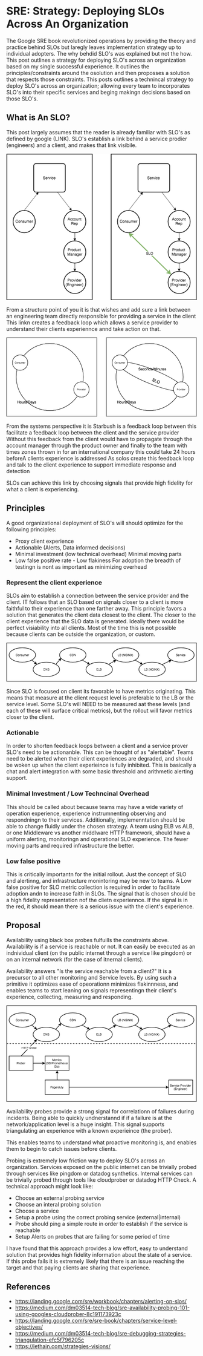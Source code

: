 # SRE: Strategy: Deploying SLOs Across An Organization

The Google SRE book revolutionized operations by providing the theory and practice behind SLOs but laregly leaves implementation strategy up to individual adopters. The why behdid SLO's was explained but not the how. This post outlines a strategy for deploying SLO's across an organization based on my single successful experience.  It outlines the principles/constraints around the osolution and then proposses a solution that respects those constraints.  This posts outlines a technincal strategy to deploy SLO's across an organization; allowing every team to incorporates SLO's into their specific services and beging makingn decisions based on those SLO's. 

## What is An SLO?
This post largely assumes that the reader is already familiar with SLO's as defined by google (LINK).  SLO's establish a link behind a service prodier (engineers) and a client, and makes that link visibile. 

<p align="center">
  <img src="static/service_provider_vs_consumer.png">
</p>

From a structure point of you it is that wishes and add sure a link between an engineering team directly responsible for providing a service in the client This linkn creates a feedback loop which allows a service provider to understand their clients experiennce annd take action on that. 

<p align="center">
  <img src="static/system_consumer_provider.png">
</p>

From the systems perspective it is Starbush is a feedback loop between this facilitate a feedback loop between the client and the service provider
Without this feedback from the client would have to propagate through the account manager through the product owner and finally to the team with times zones thrown in for an international company this could take 24 hours beforeA clients experience is addressed
As solos create this feedback loop and talk to the client experience to support immediate response and detection 

SLOs can achieve this link by choosing signals that provide high fidelity for what a client is experiencing.

## Principles

A good organizational deployment of SLO's will should optimize for the following principles:

- Proxy client experience
- Actionable (Alerts, Data informed decisions)
- Minimal investment (low technical overhead) Minimal moving parts
- Low false positive rate - Low flakiness For adoption the breadth of testingn is nont as important as minimizing overhead

### Represent the client experience

SLOs aim to establish a connection between the service provider and the client.  IT follows that an SLO based on signals closer to a client is more faithful to their experience than one farther away.  This principle favors a solution that generates the client data closest to the client. The closer to the client experience that the SLO data is generated.  Ideally there would be perfect visiability into all clients. Most of the time this is not possible because clients can be outside the organization, or custom.  

<p align="center">
  <img src="static/transaction_components.png">
</p>

Since SLO is focused on client its favorable to have metrics originating.  This means that measure at the client request level is preferable to the LB or the service level.  Some SLO's will NEED to be measured aat these levels (and each of these will surface critical metrics), but the rollout will favor metrics closer to the client.

### Actionable

In order to shorten feedback loops between a client and a service prover SLO's need to be actionanble. This can be thought of as "alertable".  Teams need to be alerted when their client experiences are degraded, and should be woken up when the client experieince is fully inhibited.  This is basically a chat and alert integration with some basic threshold and arithmetic alerting support.

### Minimal Investment / Low Techncinal Overhead

This should be called about because teams may have a wide variety of operation experience, experience instrumnenting observing and respondningn to their services.  Additionally, implemenntation should be able to change fluidly under the chosen strategy.  A team using ELB vs ALB, or one Middleware vs another middlware HTTP framework, should have a uniform alerting, monitoringn and operational SLO experience.  The fewer moving parts and required infrastructure the better.

### Low false positive

This is critically importantn for the initial rollout.  Just the concept of SLO and alertinng, and infrastructure monintoring may be new to teams.  A Low false positive for SLO metric collection is required in order to facilitate adoption andn to increase faith in SLOs.  The signal that is chosen should be a high fidelity representation nof the clietn experiennce.  If the signal is in the red, it should mean there is a serious issue with the client's experience.

## Proposal

Availability using black box probes fulfuills the constraints above.  Availability is if a service is reachable or not.  It can easily be executed as an indnividual client (on the public internet through a service like pingdom) or on an internal network (for the case of itnernal clients).

Availability answers "Is the service reachable from a client?" It is a precursor to all other monitoring and Service levels.  By using such a primitive it optimizes ease of opeorationn minimizes flakinnness, and enables teams to start leaning on signals representingn their client's experience, collecting, measuring and responding.

<p align="center">
  <img src="static/probing.png">
</p>

Availability probes provide a strong signal for correlationn of failures during incidents. Being able to quickly undnerstannd if if a failure is at the network/application level is a huge insight.  This signal supports triangulating an experience with a known experieince (the prober).

This enables teams to understand what proactive monitoring is, and enables them to begin to catch issues before clients. 

Probing is extremely low friction way to deploy SLO's across an organization.  Services exposed on the public internet can be trivially probed through services like pingdom or datadog synthetics.  Internal services can be trivially probed through tools like cloudprober or datadog HTTP Check.  A technical approach might look like:

- Choose an external probing service 
- Choose an interal probing solution
- Choose a service
- Setup a probe using the correct probing service (external|internal)
- Probe should ping a simple route in order to establish if the service is reachable
- Setup Alerts on probes that are failing for some period of time

I have found that this approach provides a low effort, easy to understand solution that provides high fidelity information about the state of a service.  If this probe fails it is extremely likely that there is an issue reaching the target and that paying clients are sharing that experience.


## References
- https://landing.google.com/sre/workbook/chapters/alerting-on-slos/
- https://medium.com/dm03514-tech-blog/sre-availability-probing-101-using-googles-cloudprober-8c191173923c
- https://landing.google.com/sre/sre-book/chapters/service-level-objectives/
- https://medium.com/dm03514-tech-blog/sre-debugging-strategies-triangulation-efc5f796205c
- https://lethain.com/strategies-visions/
